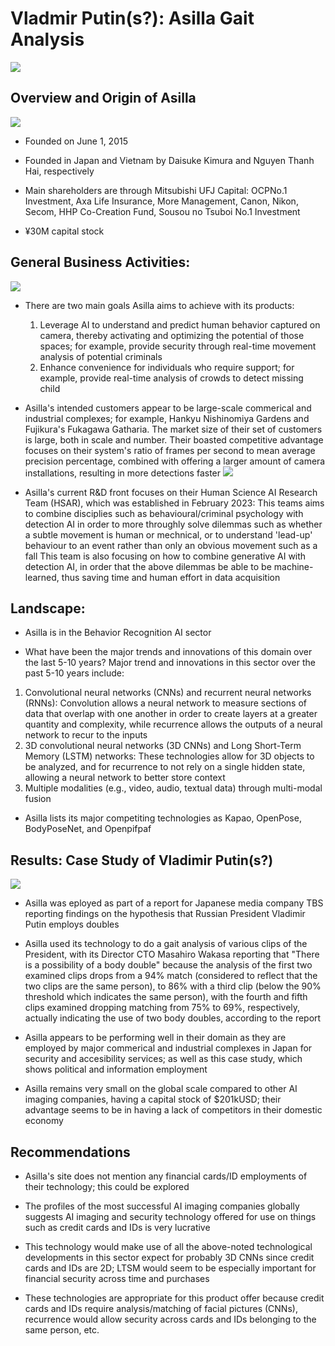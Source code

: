 # Vladmir Putin(s?): Asilla Gait Analysis

![](https://nypost.com/wp-content/uploads/sites/2/2022/05/vladimir-putin-russia-2022-double.jpg)

## Overview and Origin of Asilla

![](https://assets-global.website-files.com/64142097dba367215db4d3ae/64f012e550590940ae3b35b5_%E3%82%B9%E3%82%AF%E3%83%AA%E3%83%BC%E3%83%B3%E3%82%B7%E3%83%A7%E3%83%83%E3%83%88%202023-08-31%20130806-p-800.png)

* Founded on June 1, 2015

* Founded in Japan and Vietnam by Daisuke Kimura and Nguyen Thanh Hai, respectively

* Main shareholders are through Mitsubishi UFJ Capital: OCPNo.1 Investment, Axa Life Insurance, More Management, Canon, Nikon, Secom, HHP Co-Creation Fund, Sousou no Tsuboi No.1 Investment

* ¥30M capital stock


## General Business Activities:

![](https://showstoppers.com/wp-content/uploads/2021/12/Asilla2.png)

* There are two main goals Asilla aims to achieve with its products:
    1. Leverage AI to understand and predict human behavior captured on camera, thereby activating and optimizing the potential of those spaces; for example, provide security through real-time movement analysis of potential criminals
    2. Enhance convenience for individuals who require support; for example, provide real-time analysis of crowds to detect missing child

* Asilla's intended customers appear to be large-scale commerical and industrial complexes; for example, Hankyu Nishinomiya Gardens and Fujikura's Fukagawa Gatharia. The market size of their set of customers is large, both in scale and number. Their boasted competitive advantage focuses on their system's ratio of frames per second to mean average precision percentage, combined with offering a larger amount of camera installations, resulting in more detections faster
![](https://assets-global.website-files.com/64142097dba367215db4d3ae/644794238da47b845838f6f9_map.png)

* Asilla's current R&D front focuses on their Human Science AI Research Team (HSAR), which was established in February 2023:
    This teams aims to combine disciplies such as behavioural/criminal psychology with detection AI in order to more throughly solve dilemmas such as whether a subtle movement is human or mechnical, or to understand 'lead-up' behaviour to an event rather than only an obvious movement such as a fall
    This team is also focusing on how to combine generative AI with detection AI, in order that the above dilemmas be able to be machine-learned, thus saving time and human effort in data acquisition


## Landscape:

* Asilla is in the Behavior Recognition AI sector

* What have been the major trends and innovations of this domain over the last 5-10 years? Major trend and innovations in this sector over the past 5-10 years include:
1. Convolutional neural networks (CNNs) and recurrent neural networks (RNNs):
    Convolution allows a neural network to measure sections of data that overlap with one another in order to create layers at a greater quantity and complexity, while recurrence allows the outputs of a neural network to recur to the inputs
2. 3D convolutional neural networks (3D CNNs) and Long Short-Term Memory (LSTM) networks:
    These technologies allow for 3D objects to be analyzed, and for recurrence to not rely on a single hidden state, allowing a neural network to better store context   
3. Multiple modalities (e.g., video, audio, textual data) through multi-modal fusion 

* Asilla lists its major competiting technologies as Kapao, OpenPose, BodyPoseNet, and Openpifpaf


## Results: Case Study of Vladimir Putin(s?)

![](https://i.dailymail.co.uk/1s/2023/10/20/08/76744313-12648227-Gait_analysis_showed_considerable_differences_in_the_way_Putin_w-a-6_1697785601879.jpg)

* Asilla was eployed as part of a report for Japanese media company TBS reporting findings on the hypothesis that Russian President Vladimir Putin employs doubles

* Asilla used its technology to do a gait analysis of various clips of the President, with its Director CTO Masahiro Wakasa reporting that "There is a possibility of a body double" because the analysis of the first two examined clips drops from a 94% match (considered to reflect that the two clips are the same person), to 86% with a third clip (below the 90% threshold which indicates the same person), with the fourth and fifth clips examined dropping matching from 75% to 69%, respectively, actually indicating the use of two body doubles, according to the report

* Asilla appears to be performing well in their domain as they are employed by major commerical and industrial complexes in Japan for security and accesibility services; as well as this case study, which shows political and information employment

* Asilla remains very small on the global scale compared to other AI imaging companies, having a capital stock of $201kUSD; their advantage seems to be in having a lack of competitors in their domestic economy


## Recommendations

* Asilla's site does not mention any financial cards/ID employments of their technology; this could be explored

* The profiles of the most successful AI imaging companies globally suggests AI imaging and security technology offered for use on things such as credit cards and IDs is very lucrative

* This technology would make use of all the above-noted technological developments in this sector expect for probably 3D CNNs since credit cards and IDs are 2D; LTSM would seem to be especially important for financial security across time and purchases

* These technologies are appropriate for this product offer because credit cards and IDs require analysis/matching of facial pictures (CNNs), recurrence would allow security across cards and IDs belonging to the same person, etc.
